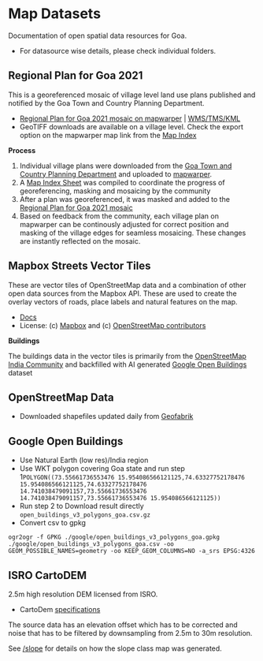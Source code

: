# Map Datasets

Documentation of open spatial data resources for Goa. 

- For datasource wise details, please check individual folders.

## Regional Plan for Goa 2021

This is a georeferenced mosaic of village level land use plans published and notified by the Goa Town and Country Planning Department.

- [Regional Plan for Goa 2021 mosaic on mapwarper](https://mapwarper.net/layers/2054#Edit_tab) | [WMS/TMS/KML](https://mapwarper.net/layers/2054#Export_tab)
- GeoTIFF downloads are available on a village level. Check the export option on the mapwarper map link from the [Map Index](https://docs.google.com/spreadsheets/d/1F_1ntegp-tKhLfwaA4Ygv-cj1NST-fDmqeKuhfl1za8/edit?gid=347636234#gid=347636234)

**Process**

1. Individual village plans were downloaded from the [Goa Town and Country Planning Department](https://tcp.goa.gov.in/land-use-plan-regional-plan-for-goa-2021/) and uploaded to [mapwarper](https://mapwarper.net/).
2. A [Map Index Sheet](https://docs.google.com/spreadsheets/d/1F_1ntegp-tKhLfwaA4Ygv-cj1NST-fDmqeKuhfl1za8/edit?gid=347636234#gid=347636234) was compiled to coordinate the progress of georeferencing, masking and mosaicing by the community
3. After a plan was georeferenced, it was masked and added to the [Regional Plan for Goa 2021 mosaic](https://mapwarper.net/layers/2054#Edit_tab)
4. Based on feedback from the community, each village plan on mapwarper  can be continously adjusted for correct position and masking of the village edges for seamless mosaicing. These changes are instantly reflected on the mosaic.

## Mapbox Streets Vector Tiles

These are vector tiles of OpenStreetMap data and a combination of other open data sources from the Mapbox API. These are used to create the overlay vectors of roads, place labels and natural features on the map.

- [Docs](https://docs.mapbox.com/data/tilesets/reference/mapbox-streets-v8/)
- License: (c) [Mapbox](https://www.mapbox.com/about/maps#data-sources) and (c) [OpenStreetMap contributors](https://www.openstreetmap.org/copyright)

**Buildings**

The buildings data in the vector tiles is primarily from the [OpenStreetMap India Community](https://www.openstreetmap.in) and backfilled with AI generated [Google Open Buildings](https://colab.research.google.com/github/google-research/google-research/blob/master/building_detection/open_buildings_download_region_polygons.ipynb) dataset

## OpenStreetMap Data

- Downloaded shapefiles updated daily from [Geofabrik](https://download.geofabrik.de/asia/india/western-zone.html)

## Google Open Buildings

- Use Natural Earth (low res)/India region
- Use WKT polygon covering Goa state and run step 1`POLYGON((73.55661736553476 15.954086566121125,74.63327752178476 15.954086566121125,74.63327752178476 14.741038479091157,73.55661736553476 14.741038479091157,73.55661736553476 15.954086566121125))`
- Run step 2 to Download result directly `open_buildings_v3_polygons_goa.csv.gz`
- Convert csv to gpkg
```
ogr2ogr -f GPKG ./google/open_buildings_v3_polygons_goa.gpkg ./google/open_buildings_v3_polygons_goa.csv -oo GEOM_POSSIBLE_NAMES=geometry -oo KEEP_GEOM_COLUMNS=NO -a_srs EPSG:4326
```


## ISRO CartoDEM

2.5m high resolution DEM licensed from ISRO. 

- CartoDem [specifications](https://bhoonidhi.nrsc.gov.in/bhoonidhi_resources/help/sampleprods/Cartosat-1/DEM/CartoDEM-Specs.pdf)

The source data has an elevation offset which has to be corrected and noise that has to be filtered by downsampling from 2.5m to 30m resolution.

See [/slope](./slope) for details on how the slope class map was generated.
